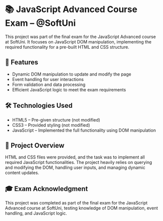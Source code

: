 # 📚 JavaScript Advanced Course Exam – @SoftUni
This project was part of the final exam for the JavaScript Advanced course at SoftUni. It focuses on JavaScript DOM manipulation, implementing the required functionality for a pre-built HTML and CSS structure.

## 🎯 Features
- Dynamic DOM manipulation to update and modify the page
- Event handling for user interactions
- Form validation and data processing
- Efficient JavaScript logic to meet the exam requirements

## 🛠️ Technologies Used
- HTML5 – Pre-given structure (not modified)
- CSS3 – Provided styling (not modified)
- JavaScript – Implemented the full functionality using DOM manipulation

## 📝 Project Overview
HTML and CSS files were provided, and the task was to implement all required JavaScript functionalities.
The project heavily relies on querying and modifying the DOM, handling user inputs, and managing dynamic content updates.

## 🎓 Exam Acknowledgment
This project was completed as part of the final exam for the JavaScript Advanced course at SoftUni, testing knowledge of DOM manipulation, event handling, and JavaScript logic.